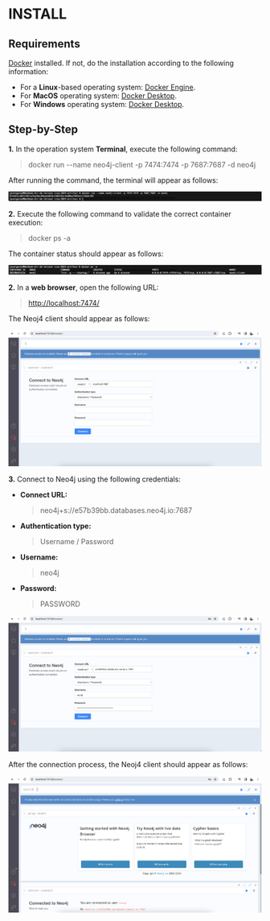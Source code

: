 # INSTALL

## Requirements

[Docker](https://www.docker.com/) installed. If not, do the installation according to the following information:

* For a **Linux**-based operating system: [Docker Engine](https://docs.docker.com/engine/install/).
* For **MacOS** operating system: [Docker Desktop](https://www.docker.com/products/docker-desktop/).
* For **Windows** operating system: [Docker Desktop](https://www.docker.com/products/docker-desktop/).

## Step-by-Step

**1.** In the operation system **Terminal**, execute the following command:

> docker run --name neo4j-client -p 7474:7474 -p 7687:7687 -d neo4j

After running the command, the terminal will appear as follows:

![alt text](./figures/fig1.png)

**2.** Execute the following command to validate the correct container execution:

> docker ps -a

The container status should appear as follows:

![alt text](./figures/fig2.png)

**2.** In a **web browser**, open the following URL:

> [http://localhost:7474/](http://localhost:7474/)

The Neoj4 client should appear as follows:

![alt text](./figures/fig3.png)

**3.** Connect to Neo4j using the following credentials:

- **Connect URL:**
  > neo4j+s://e57b39bb.databases.neo4j.io:7687

- **Authentication type:**
  > Username / Password

- **Username:**
  > neo4j

- **Password:**
  > PASSWORD

![alt text](./figures/fig4.png)

After the connection process, the Neoj4 client should appear as follows:

![alt text](./figures/fig5.png)